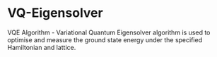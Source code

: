 # VQ-Eigensolver
VQE Algorithm - Variational Quantum Eigensolver algorithm is used to optimise and measure the ground state energy under the specified Hamiltonian and lattice.

